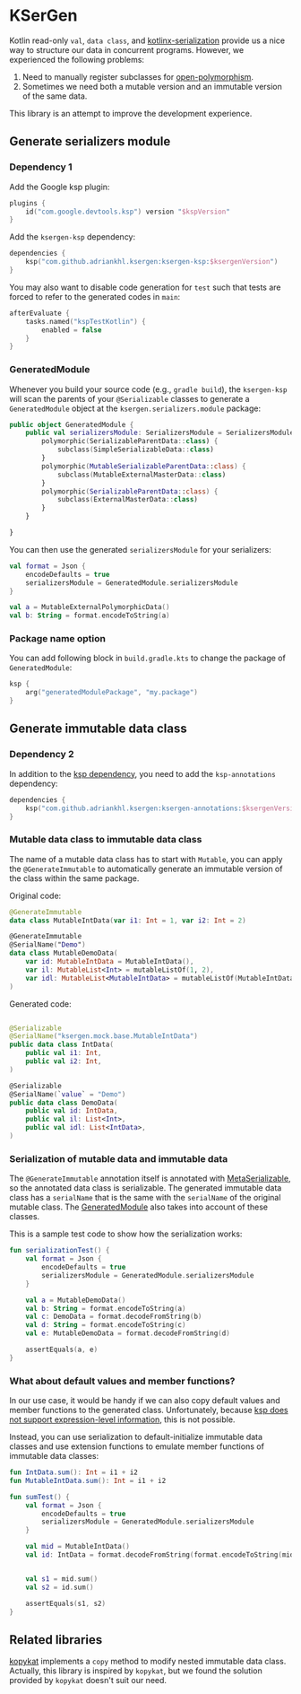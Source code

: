# KSerGen

Kotlin read-only `val`, `data class`, and
[kotlinx-serialization](https://github.com/Kotlin/kotlinx.serialization)
provide us a nice way to structure our data in concurrent programs.
However, we experienced the following problems:

1. Need to manually register subclasses for [open-polymorphism](https://github.com/Kotlin/kotlinx.serialization/blob/master/docs/polymorphism.md#open-polymorphism).
2. Sometimes we need both a mutable version and an immutable version of the same data.

This library is an attempt to improve the development experience.

## Generate serializers module

### Dependency 1

Add the Google ksp plugin:

```kotlin
plugins {
    id("com.google.devtools.ksp") version "$kspVersion"
}
```

Add the `ksergen-ksp` dependency:

```kotlin
dependencies {
    ksp("com.github.adriankhl.ksergen:ksergen-ksp:$ksergenVersion")
}
```

You may also want to disable code generation for `test` such that tests are forced to refer to
the generated codes in `main`:

```kotlin
afterEvaluate {
    tasks.named("kspTestKotlin") {
        enabled = false
    }
}
```

### GeneratedModule

Whenever you build your source code (e.g., `gradle build`),
the `ksergen-ksp` will scan the parents of your `@Serializable` classes
to generate a `GeneratedModule` object at the `ksergen.serializers.module` package:

```kotlin
public object GeneratedModule {
    public val serializersModule: SerializersModule = SerializersModule {
        polymorphic(SerializableParentData::class) {
            subclass(SimpleSerializableData::class)
        }
        polymorphic(MutableSerializableParentData::class) {
            subclass(MutableExternalMasterData::class)
        }
        polymorphic(SerializableParentData::class) {
            subclass(ExternalMasterData::class)
        }
    }

}
```

You can then use the generated `serializersModule` for your serializers:

```kotlin
val format = Json {
    encodeDefaults = true
    serializersModule = GeneratedModule.serializersModule
}

val a = MutableExternalPolymorphicData()
val b: String = format.encodeToString(a)
```

### Package name option

You can add following block in `build.gradle.kts` to change the package of `GeneratedModule`:

```kotlin
ksp {
    arg("generatedModulePackage", "my.package")
}
```

## Generate immutable data class

### Dependency 2

In addition to the [ksp dependency](#dependency-1),
you need to add the `ksp-annotations` dependency:

```kotlin
dependencies {
    ksp("com.github.adriankhl.ksergen:ksergen-annotations:$ksergenVersion")
}
```

### Mutable data class to immutable data class

The name of a mutable data class has to start with `Mutable`,
you can apply the `@GenerateImmutable` to automatically generate an
immutable version of the class within the same package.

Original code:

```kotlin
@GenerateImmutable
data class MutableIntData(var i1: Int = 1, var i2: Int = 2)

@GenerateImmutable
@SerialName("Demo")
data class MutableDemoData(
    var id: MutableIntData = MutableIntData(),
    var il: MutableList<Int> = mutableListOf(1, 2),
    var idl: MutableList<MutableIntData> = mutableListOf(MutableIntData()),
)
```

Generated code:

```kotlin

@Serializable
@SerialName("ksergen.mock.base.MutableIntData")
public data class IntData(
    public val i1: Int,
    public val i2: Int,
)

@Serializable
@SerialName(`value` = "Demo")
public data class DemoData(
    public val id: IntData,
    public val il: List<Int>,
    public val idl: List<IntData>,
)
```

### Serialization of mutable data and immutable data

The `@GenerateImmutable` annotation itself is annotated with
[MetaSerializable](https://kotlinlang.org/api/kotlinx.serialization/kotlinx-serialization-core/kotlinx.serialization/-meta-serializable/),
so the annotated data class is serializable.
The generated immutable data class has a `serialName` that is the same
with the `serialName` of the original mutable class.
The [GeneratedModule](#generatedmodule) also takes into account of these classes.

This is a sample test code to show how the serialization works:
```kotlin
fun serializationTest() {
    val format = Json {
        encodeDefaults = true
        serializersModule = GeneratedModule.serializersModule
    }

    val a = MutableDemoData()
    val b: String = format.encodeToString(a)
    val c: DemoData = format.decodeFromString(b)
    val d: String = format.encodeToString(c)
    val e: MutableDemoData = format.decodeFromString(d)

    assertEquals(a, e)
}
```

### What about default values and member functions?

In our use case, it would be handy if we can also copy default values and member functions
to the generated class.
Unfortunately, because
[ksp does not support expression-level information](https://github.com/google/ksp/issues/191),
this is not possible.

Instead, you can use serialization to default-initialize immutable data classes and use
extension functions to emulate member functions of immutable data classes:

```kotlin
fun IntData.sum(): Int = i1 + i2
fun MutableIntData.sum(): Int = i1 + i2

fun sumTest() {
    val format = Json {
        encodeDefaults = true
        serializersModule = GeneratedModule.serializersModule
    }

    val mid = MutableIntData()
    val id: IntData = format.decodeFromString(format.encodeToString(mid))


    val s1 = mid.sum()
    val s2 = id.sum()

    assertEquals(s1, s2)
}
```

## Related libraries

[kopykat](https://github.com/kopykat-kt/kopykat) implements a `copy` method to modify nested
immutable data class. Actually, this library is inspired by `kopykat`, but we found the solution
provided by `kopykat` doesn't suit our need.
